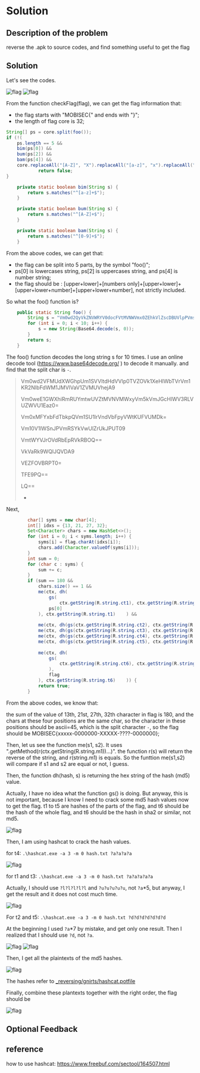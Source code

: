 # Solution


## Description of the problem

reverse the .apk to source codes, and find something useful to get the flag

## Solution

Let's see the codes.

<img src="screenshots/_reversing/gnirts/classflagchecker.PNG" alt="flag" style="zoom:100%;" />

<img src="screenshots/_reversing/gnirts/reversedcodes.PNG" alt="flag" style="zoom:100%;" />

From the function checkFlag(flag), we can get the flag information that:

- the flag starts with "MOBISEC{" and ends with "}";
- the length of flag core is 32;

```java
String[] ps = core.split(foo());
if (!(
    ps.length == 5 && 
    bim(ps[0]) && 
    bum(ps[2]) && 
    bam(ps[4]) && 
    core.replaceAll("[A-Z]", "X").replaceAll("[a-z]", "x").replaceAll("[0-9]", " ").matches("[A-Za-z0-9]+.       .[A-Za-z0-9]+.[Xx ]+.[A-Za-z0-9 ]+"))) {
            return false;
}
```

```java
    private static boolean bim(String s) {
        return s.matches("^[a-z]+$");
    }

    private static boolean bum(String s) {
        return s.matches("^[A-Z]+$");
    }

    private static boolean bam(String s) {
        return s.matches("^[0-9]+$");
    }

```

From the above codes, we can get that:

- the flag can be split into 5 parts, by the symbol "foo()";
- ps[0] is lowercases string, ps[2] is uppercases string, and ps[4] is number string;
- the flag should be : [upper+lower]+[numbers only]+[upper+lower]+[upper+lower+number]+[upper+lower+number], not strictly included.

So what the foo() function is?

```java
    public static String foo() {
        String s = "Vm0wd2QyVkZNVWRYV0docFVtMVNWVmx0ZEhkVlZscDBUVlpPVmsxWGVIbFdiVFZyVm0xS1IyTkliRmRXTTFKTVZsVmFWMVpWTVVWaGVqQTk=";
        for (int i = 0; i < 10; i++) {
            s = new String(Base64.decode(s, 0));
        }
        return s;
    }
```

The foo() function decodes the long string s for 10 times. I use an online decode tool (https://www.base64decode.org/ ) to decode it manually. and find that the split char is `-`. 

> Vm0wd2VFMUdXWGhpUm1SVVltdHdVVlp0TVZOVk1XeHlWbTVrVm1KR2NIbFdWM1JMVlVaV1ZVMUVhejA9
>
> Vm0weE1GWXhiRmRUYmtwUVZtMVNVMWxyVm5kVmJGcHlWV3RLVUZWVU1Eaz0=
>
> Vm0xMFYxbFdTbkpQVm1SU1lrVndVbFpyVWtKUFVUMDk=
>
> Vm10V1lWSnJPVmRSYkVwUlZrUkJPUT09
>
> VmtWYVJrOVdRbEpRVkRBOQ==
>
> VkVaRk9WQlJQVDA9
>
> VEZFOVBRPT0=
>
> TFE9PQ==
>
> LQ==
>
> -



Next, 

```java
        char[] syms = new char[4];
        int[] idxs = {13, 21, 27, 32};
        Set<Character> chars = new HashSet<>();
        for (int i = 0; i < syms.length; i++) {
            syms[i] = flag.charAt(idxs[i]);
            chars.add(Character.valueOf(syms[i]));
        }
        int sum = 0;
        for (char c : syms) {
            sum += c;
        }
		if (sum == 180 && 
            chars.size() == 1 && 
            me(ctx, dh(
                gs(
                    ctx.getString(R.string.ct1), ctx.getString(R.string.k1)), 
                ps[0]
            ), ctx.getString(R.string.t1)    ) && 
            
            me(ctx, dh(gs(ctx.getString(R.string.ct2), ctx.getString(R.string.k2)), ps[1]), ctx.getString(R.string.t2)) && 
            me(ctx, dh(gs(ctx.getString(R.string.ct3), ctx.getString(R.string.k3)), ps[2]), ctx.getString(R.string.t3)) && 
            me(ctx, dh(gs(ctx.getString(R.string.ct4), ctx.getString(R.string.k4)), ps[3]), ctx.getString(R.string.t4)) && 
            me(ctx, dh(gs(ctx.getString(R.string.ct5), ctx.getString(R.string.k5)), ps[4]), ctx.getString(R.string.t5)) && 
            
            me(ctx, dh(
                gs(
                    ctx.getString(R.string.ct6), ctx.getString(R.string.k6)
                ), 
                flag
            ), ctx.getString(R.string.t6)    )) {
            return true;
        }
```

From the above codes, we know that:

the sum of the value of 13th, 21st, 27th, 32th character in flag is 180, and the chars at these four positions are the same char, so the character in these positions should be ascii=45, which is the split character `-`, so the flag should be MOBISEC{xxxxx-0000000-XXXXX-????-0000000};

Then, let us see the function me(s1, s2). It uses ".getMethod(r(ctx.getString(R.string.m1))...)". the function r(s) will return the reverse of the string, and r(string.m1) is equals. So the funttion me(s1,s2) will compare if s1 and s2 are equal or not, I guess. 

Then, the function dh(hash, s) is returning the hex string of the hash (md5) value. 

Actually, I have no idea what the function gs() is doing. But anyway, this is not important, because I know I need to crack some md5 hash values now to get the flag. t1 to t5 are hashes of the parts of the flag, and t6 should be the hash of the whole flag, and t6 should be the hash in sha2 or similar, not md5.

<img src="screenshots/_reversing/gnirts/strings.PNG" alt="flag" style="zoom:100%;" />



Then, I am using hashcat to crack the hash values.

for t4:  `.\hashcat.exe -a 3 -m 0 hash.txt ?a?a?a?a`

<img src="screenshots/_reversing/gnirts/aaaa.PNG" alt="flag" style="zoom:100%;" />



for t1 and t3: `.\hashcat.exe -a 3 -m 0 hash.txt ?a?a?a?a?a`

Actually, I should use `?l?l?l?l?l` and `?u?u?u?u?u`, not `?a`*5, but anyway, I get the result and it does not cost much time.

<img src="screenshots/_reversing/gnirts/aaaaa.PNG" alt="flag" style="zoom:100%;" />



For t2 and t5: `.\hashcat.exe -a 3 -m 0 hash.txt ?d?d?d?d?d?d?d`

At the beginning I used `?a`*7 by mistake, and get only one result. Then I realized that I should use `?d`, not `?a`.

<img src="screenshots/_reversing/gnirts/aaaaaaa(notcompleted).PNG" alt="flag" style="zoom:100%;" />

<img src="screenshots/_reversing/gnirts/ddddddd.PNG" alt="flag" style="zoom:100%;" />



Then, I get all the plaintexts of the md5 hashes.

<img src="screenshots/_reversing/gnirts/hashcatpotfile.PNG" alt="flag" style="zoom:100%;" />

The hashes refer to [_reversing/gnirts/hashcat.potfile](_reversing/gnirts/hashcat.potfile)



Finally, combine these plantexts together with the right order, the flag should be

<img src="screenshots/_reversing/gnirts/sha256flag.PNG" alt="flag" style="zoom:100%;" />



## Optional Feedback





## reference

how to use hashcat: https://www.freebuf.com/sectool/164507.html

